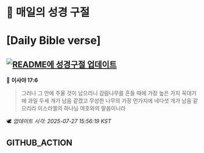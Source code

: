 # 🙏 매일의 성경 구절
# [Daily Bible verse]
## [![README에 성경구절 업데이트](https://github.com/DONGSUKA/first_test/actions/workflows/update-readme-bible.yml/badge.svg)](https://github.com/DONGSUKA/first_test/actions/workflows/update-readme-bible.yml)
<!-- START_BIBLE_VERSE -->
📖 **이사야 17:6**
> 그러나 그 안에 주울 것이 남으리니 감람나무를 흔들 때에 가장 높은 가지 꼭대기에 과일 두세 개가 남음 같겠고 무성한 나무의 가장 먼가지에 네다섯 개가 남음 같으리라 이스라엘의 하나님 여호와의 말씀이니라

🕊️ _업데이트 시각: 2025-07-27 15:56:19 KST_
  <!-- END_BIBLE_VERSE -->
## GITHUB_ACTION

